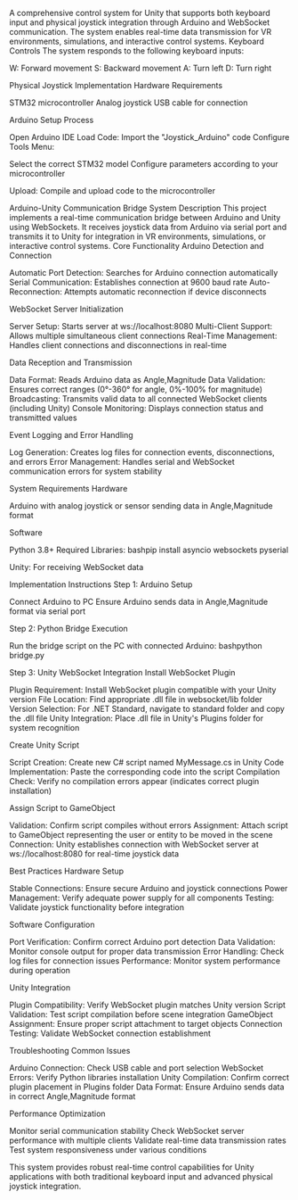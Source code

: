 A comprehensive control system for Unity that supports both keyboard input and physical joystick integration through Arduino and WebSocket communication. The system enables real-time data transmission for VR environments, simulations, and interactive control systems.
Keyboard Controls
The system responds to the following keyboard inputs:

W: Forward movement
S: Backward movement
A: Turn left
D: Turn right

Physical Joystick Implementation
Hardware Requirements

STM32 microcontroller
Analog joystick
USB cable for connection

Arduino Setup Process

Open Arduino IDE
Load Code: Import the "Joystick_Arduino" code
Configure Tools Menu:

Select the correct STM32 model
Configure parameters according to your microcontroller


Upload: Compile and upload code to the microcontroller

Arduino-Unity Communication Bridge
System Description
This project implements a real-time communication bridge between Arduino and Unity using WebSockets. It receives joystick data from Arduino via serial port and transmits it to Unity for integration in VR environments, simulations, or interactive control systems.
Core Functionality
Arduino Detection and Connection

Automatic Port Detection: Searches for Arduino connection automatically
Serial Communication: Establishes connection at 9600 baud rate
Auto-Reconnection: Attempts automatic reconnection if device disconnects

WebSocket Server Initialization

Server Setup: Starts server at ws://localhost:8080
Multi-Client Support: Allows multiple simultaneous client connections
Real-Time Management: Handles client connections and disconnections in real-time

Data Reception and Transmission

Data Format: Reads Arduino data as Angle,Magnitude
Data Validation: Ensures correct ranges (0°-360° for angle, 0%-100% for magnitude)
Broadcasting: Transmits valid data to all connected WebSocket clients (including Unity)
Console Monitoring: Displays connection status and transmitted values

Event Logging and Error Handling

Log Generation: Creates log files for connection events, disconnections, and errors
Error Management: Handles serial and WebSocket communication errors for system stability

System Requirements
Hardware

Arduino with analog joystick or sensor sending data in Angle,Magnitude format

Software

Python 3.8+
Required Libraries:
bashpip install asyncio websockets pyserial

Unity: For receiving WebSocket data

Implementation Instructions
Step 1: Arduino Setup

Connect Arduino to PC
Ensure Arduino sends data in Angle,Magnitude format via serial port

Step 2: Python Bridge Execution

Run the bridge script on the PC with connected Arduino:
bashpython bridge.py


Step 3: Unity WebSocket Integration
Install WebSocket Plugin

Plugin Requirement: Install WebSocket plugin compatible with your Unity version
File Location: Find appropriate .dll file in websocket/lib folder
Version Selection: For .NET Standard, navigate to standard folder and copy the .dll file
Unity Integration: Place .dll file in Unity's Plugins folder for system recognition

Create Unity Script

Script Creation: Create new C# script named MyMessage.cs in Unity
Code Implementation: Paste the corresponding code into the script
Compilation Check: Verify no compilation errors appear (indicates correct plugin installation)

Assign Script to GameObject

Validation: Confirm script compiles without errors
Assignment: Attach script to GameObject representing the user or entity to be moved in the scene
Connection: Unity establishes connection with WebSocket server at ws://localhost:8080 for real-time joystick data

Best Practices
Hardware Setup

Stable Connections: Ensure secure Arduino and joystick connections
Power Management: Verify adequate power supply for all components
Testing: Validate joystick functionality before integration

Software Configuration

Port Verification: Confirm correct Arduino port detection
Data Validation: Monitor console output for proper data transmission
Error Handling: Check log files for connection issues
Performance: Monitor system performance during operation

Unity Integration

Plugin Compatibility: Verify WebSocket plugin matches Unity version
Script Validation: Test script compilation before scene integration
GameObject Assignment: Ensure proper script attachment to target objects
Connection Testing: Validate WebSocket connection establishment

Troubleshooting
Common Issues

Arduino Connection: Check USB cable and port selection
WebSocket Errors: Verify Python libraries installation
Unity Compilation: Confirm correct plugin placement in Plugins folder
Data Format: Ensure Arduino sends data in correct Angle,Magnitude format

Performance Optimization

Monitor serial communication stability
Check WebSocket server performance with multiple clients
Validate real-time data transmission rates
Test system responsiveness under various conditions

This system provides robust real-time control capabilities for Unity applications with both traditional keyboard input and advanced physical joystick integration.
